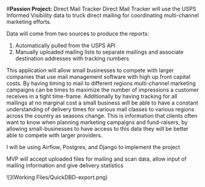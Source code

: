 #**Passion Project:** Direct Mail Tracker
Direct Mail Tracker will use the USPS Informed Visibility data to truck direct mailing for coordinating multi-channel marketing efforts.

Data will come from two sources to produce the reports:

1. Automatically pulled from the USPS API
2. Manually uploaded mailing lists to separate mailings and associate destination addresses with tracking numbers

This application will allow small businesses to compete with larger companies that use mail management software with high up front capital costs. By having timing to mail to different regions multi-channel marketing campaigns can be times to maximize the number of impressions a customer receives in a tight time-frame. Additionally by having tracking for all mailings at no marginal cost a small business will be able to have a constant understanding of delivery times for various mail classes to various regions across the country as seasons change. This is information that clients often want to know when planning marketing campaigns and fund-raisers, by allowing small-businesses to have access to this data they will be better able to compete with larger providers.

I will be using Airflow, Postgres, and Django to implement the project

MVP will accept uploaded files for mailing and scan data, allow input of mailing information and give delivery statistics

![](Working Files/QuickDBD-export.png)